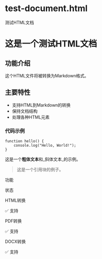 # test-document.html

 测试HTML文档

# 这是一个测试HTML文档

## 功能介绍

这个HTML文件将被转换为Markdown格式。

## 主要特性

*   支持HTML到Markdown的转换
*   保持文档结构
*   处理各种HTML元素

### 代码示例

```
function hello() {
    console.log("Hello, World!");
}
```

这是一个**粗体文本**和_斜体文本_的示例。

> 这是一个引用块的例子。

功能

状态

HTML转换

✅ 支持

PDF转换

✅ 支持

DOCX转换

✅ 支持